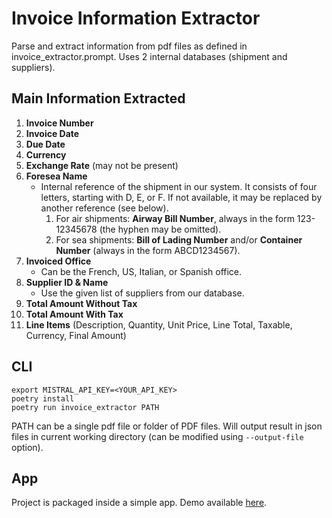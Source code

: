 # Invoice Information Extractor
Parse and extract information from pdf files as defined in invoice_extractor.prompt. Uses 2 internal databases (shipment and suppliers).

## **Main Information Extracted**

1. **Invoice Number**
2. **Invoice Date**
3. **Due Date**
4. **Currency**
5. **Exchange Rate** (may not be present)
6. **Foresea Name**
    - Internal reference of the shipment in our system. It consists of four letters, starting with D, E, or F. If not available, it may be replaced by another reference (see below).
        1. For air shipments: **Airway Bill Number**, always in the form 123-12345678 (the hyphen may be omitted).
        2. For sea shipments: **Bill of Lading Number** and/or **Container Number** (always in the form ABCD1234567).
7. **Invoiced Office**
    - Can be the French, US, Italian, or Spanish office.
8. **Supplier ID & Name**
    - Use the given list of suppliers from our database.
9. **Total Amount Without Tax**
10. **Total Amount With Tax**
11. **Line Items** (Description, Quantity, Unit Price, Line Total, Taxable, Currency, Final Amount)

## CLI
```
export MISTRAL_API_KEY=<YOUR_API_KEY>
poetry install
poetry run invoice_extractor PATH
```

PATH can be a single pdf file or folder of PDF files. Will output result in json files in current working directory (can be modified using `--output-file` option).

## App
Project is packaged inside a simple app. Demo available [here](http://13.38.230.153/).

